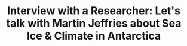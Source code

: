 ---
layout: resource
title: "Interview with a Researcher: Let's talk with Martin Jeffries about Sea Ice & Climate in Antarctica "
---